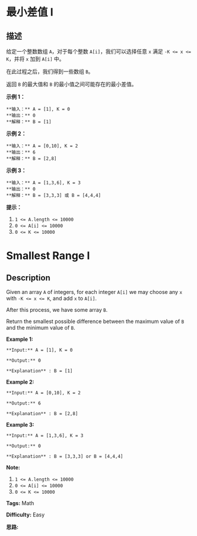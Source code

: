 # 最小差值 I

## 描述

给定一个整数数组 `A`，对于每个整数 `A[i]`，我们可以选择任意 `x` 满足 `-K <= x <= K`，并将 `x` 加到 `A[i]` 中。

在此过程之后，我们得到一些数组 `B`。

返回 `B` 的最大值和 `B` 的最小值之间可能存在的最小差值。



**示例 1：**

    
    
    **输入：** A = [1], K = 0
    **输出：** 0
    **解释：** B = [1]
    

**示例 2：**

    
    
    **输入：** A = [0,10], K = 2
    **输出：** 6
    **解释：** B = [2,8]
    

**示例 3：**

    
    
    **输入：** A = [1,3,6], K = 3
    **输出：** 0
    **解释：** B = [3,3,3] 或 B = [4,4,4]
    



**提示：**

  1. `1 <= A.length <= 10000`
  2. `0 <= A[i] <= 10000`
  3. `0 <= K <= 10000`



# Smallest Range I

## Description



Given an array `A` of integers, for each integer `A[i]` we may choose any `x` with `-K <= x <= K`, and add `x` to `A[i]`.

After this process, we have some array `B`.

Return the smallest possible difference between the maximum value of `B` and the minimum value of `B`.



**Example 1:**

    
    
    **Input:** A = [1], K = 0
    **Output:** 0
    **Explanation** : B = [1]
    

**Example 2:**

    
    
    **Input:** A = [0,10], K = 2
    **Output:** 6
    **Explanation** : B = [2,8]
    

**Example 3:**

    
    
    **Input:** A = [1,3,6], K = 3
    **Output:** 0
    **Explanation** : B = [3,3,3] or B = [4,4,4]
    



**Note:**

  1. `1 <= A.length <= 10000`
  2. `0 <= A[i] <= 10000`
  3. `0 <= K <= 10000`


**Tags:** Math

**Difficulty:** Easy

**思路:**

